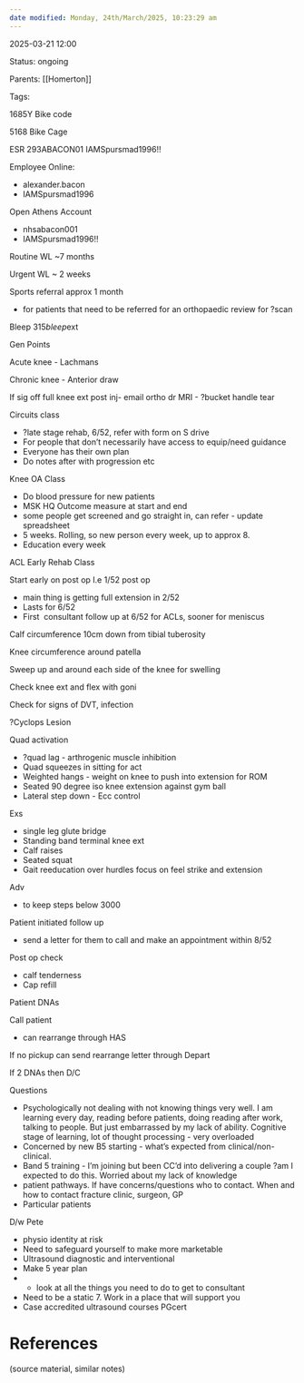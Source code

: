 ```yaml
---
date modified: Monday, 24th/March/2025, 10:23:29 am
---
```

2025-03-21 12:00

Status: ongoing

Parents: [[Homerton]]

Tags: 

1685Y Bike code

5168 Bike Cage

ESR
293ABACON01
IAMSpursmad1996!!

Employee Online:

- alexander.bacon
- IAMSpursmad1996

Open Athens Account

- nhsabacon001
- IAMSpursmad1996!!

Routine WL ~7 months

Urgent WL ~ 2 weeks

Sports referral approx 1 month

- for patients that need to be referred for an orthopaedic review for ?scan 

  

Bleep 315*bleep*ext

  

Gen Points

Acute knee - Lachmans 

Chronic knee - Anterior draw

If sig off full knee ext post inj- email ortho dr MRI - ?bucket handle tear

  

Circuits class 

- ?late stage rehab, 6/52, refer with form on S drive
- For people that don’t necessarily have access to equip/need guidance
- Everyone has their own plan
- Do notes after with progression etc

  

Knee OA Class

- Do blood pressure for new patients
- MSK HQ Outcome measure at start and end
- some people get screened and go straight in, can refer - update spreadsheet
- 5 weeks. Rolling, so new person every week, up to approx 8.
- Education every week

  

ACL Early Rehab Class

  

Start early on post op I.e 1/52 post op

- main thing is getting full extension in 2/52
- Lasts for 6/52
- First  consultant follow up at 6/52 for ACLs, sooner for meniscus 

Calf circumference 10cm down from tibial tuberosity

Knee circumference around patella 

Sweep up and around each side of the knee for swelling

Check knee ext and flex with goni 

Check for signs of DVT, infection

?Cyclops Lesion

Quad activation

- ?quad lag - arthrogenic muscle inhibition
- Quad squeezes in sitting for act
- Weighted hangs - weight on knee to push into extension for ROM
- Seated 90 degree iso knee extension against gym ball
- Lateral step down - Ecc control 

Exs

- single leg glute bridge
- Standing band terminal knee ext
- Calf raises
- Seated squat 
- Gait reeducation over hurdles focus on feel strike and extension

Adv

- to keep steps below 3000

  

Patient initiated follow up 

- send a letter for them to call and make an appointment within 8/52

  

Post op check

- calf tenderness
- Cap refill

  

Patient DNAs

Call patient

- can rearrange through HAS

If no pickup can send rearrange letter through Depart

If 2 DNAs then D/C

  

Questions 

- Psychologically not dealing with not knowing things very well. I am learning every day, reading before patients, doing reading after work, talking to people. But just embarrassed by my lack of ability. Cognitive stage of learning, lot of thought processing - very overloaded
- Concerned by new B5 starting - what’s expected from clinical/non-clinical. 
- Band 5 training - I’m joining but been CC’d into delivering a couple ?am I expected to do this. Worried about my lack of knowledge
- patient pathways. If have concerns/questions who to contact. When and how to contact fracture clinic, surgeon, GP
- Particular patients

  

D/w Pete

- physio identity at risk
- Need to safeguard yourself to make more marketable 
- Ultrasound diagnostic and interventional
- Make 5 year plan
- - look at all the things you need to do to get to consultant 
- Need to be a static 7. Work in a place that will support you
- Case accredited ultrasound courses PGcert



# References
(source material, similar notes)
